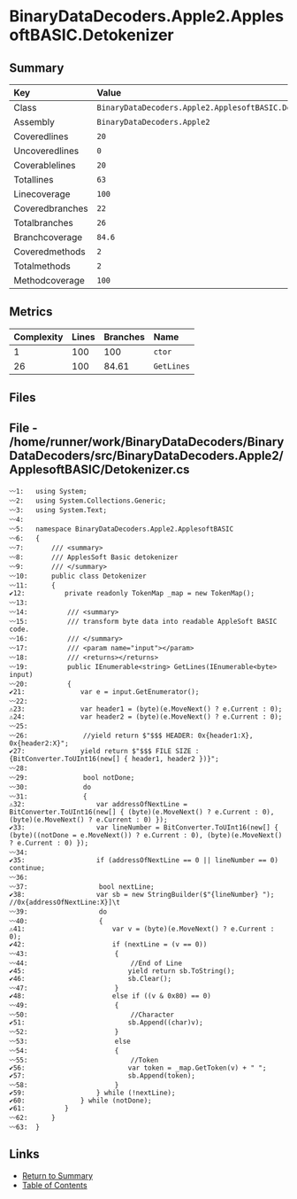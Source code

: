 ﻿# BinaryDataDecoders.Apple2.ApplesoftBASIC.Detokenizer

## Summary

| Key             | Value                                                  |
| :-------------- | :----------------------------------------------------- |
| Class           | `BinaryDataDecoders.Apple2.ApplesoftBASIC.Detokenizer` |
| Assembly        | `BinaryDataDecoders.Apple2`                            |
| Coveredlines    | `20`                                                   |
| Uncoveredlines  | `0`                                                    |
| Coverablelines  | `20`                                                   |
| Totallines      | `63`                                                   |
| Linecoverage    | `100`                                                  |
| Coveredbranches | `22`                                                   |
| Totalbranches   | `26`                                                   |
| Branchcoverage  | `84.6`                                                 |
| Coveredmethods  | `2`                                                    |
| Totalmethods    | `2`                                                    |
| Methodcoverage  | `100`                                                  |

## Metrics

| Complexity | Lines | Branches | Name       |
| :--------- | :---- | :------- | :--------- |
| 1          | 100   | 100      | `ctor`     |
| 26         | 100   | 84.61    | `GetLines` |

## Files

## File - /home/runner/work/BinaryDataDecoders/BinaryDataDecoders/src/BinaryDataDecoders.Apple2/ApplesoftBASIC/Detokenizer.cs

```CSharp
〰1:   using System;
〰2:   using System.Collections.Generic;
〰3:   using System.Text;
〰4:   
〰5:   namespace BinaryDataDecoders.Apple2.ApplesoftBASIC
〰6:   {
〰7:       /// <summary>
〰8:       /// ApplesSoft Basic detokenizer
〰9:       /// </summary>
〰10:      public class Detokenizer
〰11:      {
✔12:          private readonly TokenMap _map = new TokenMap();
〰13:  
〰14:          /// <summary>
〰15:          /// transform byte data into readable AppleSoft BASIC code.
〰16:          /// </summary>
〰17:          /// <param name="input"></param>
〰18:          /// <returns></returns>
〰19:          public IEnumerable<string> GetLines(IEnumerable<byte> input)
〰20:          {
✔21:              var e = input.GetEnumerator();
〰22:  
⚠23:              var header1 = (byte)(e.MoveNext() ? e.Current : 0);
⚠24:              var header2 = (byte)(e.MoveNext() ? e.Current : 0);
〰25:  
〰26:              //yield return $"$$$ HEADER: 0x{header1:X}, 0x{header2:X}";
✔27:              yield return $"$$$ FILE SIZE :{BitConverter.ToUInt16(new[] { header1, header2 })}";
〰28:  
〰29:              bool notDone;
〰30:              do
〰31:              {
⚠32:                  var addressOfNextLine = BitConverter.ToUInt16(new[] { (byte)(e.MoveNext() ? e.Current : 0), (byte)(e.MoveNext() ? e.Current : 0) });
✔33:                  var lineNumber = BitConverter.ToUInt16(new[] { (byte)((notDone = e.MoveNext()) ? e.Current : 0), (byte)(e.MoveNext() ? e.Current : 0) });
〰34:  
✔35:                  if (addressOfNextLine == 0 || lineNumber == 0) continue;
〰36:  
〰37:                  bool nextLine;
✔38:                  var sb = new StringBuilder($"{lineNumber} "); //0x{addressOfNextLine:X}]\t
〰39:                  do
〰40:                  {
⚠41:                      var v = (byte)(e.MoveNext() ? e.Current : 0);
✔42:                      if (nextLine = (v == 0))
〰43:                      {
〰44:                          //End of Line
✔45:                          yield return sb.ToString();
✔46:                          sb.Clear();
〰47:                      }
✔48:                      else if ((v & 0x80) == 0)
〰49:                      {
〰50:                          //Character
✔51:                          sb.Append((char)v);
〰52:                      }
〰53:                      else
〰54:                      {
〰55:                          //Token
✔56:                          var token = _map.GetToken(v) + " ";
✔57:                          sb.Append(token);
〰58:                      }
✔59:                  } while (!nextLine);
✔60:              } while (notDone);
✔61:          }
〰62:      }
〰63:  }
```

## Links

* [Return to Summary](Summary.md)
* [Table of Contents](../TOC.md)

